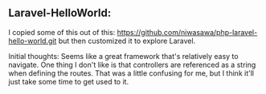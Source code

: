
## Laravel-HelloWorld:
I copied some of this out of this: https://github.com/niwasawa/php-laravel-hello-world.git  but then customized it to explore Laravel.

Initial thoughts:
Seems like a great framework that's relatively easy to navigate.  One thing I don't like is that controllers are referenced as a string when defining the routes.  That was a little confusing for me, but I think it'll just take some time to get used to it.
